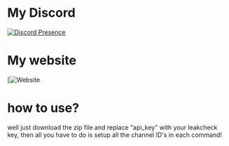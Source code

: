 # My Discord
[![Discord Presence](https://lanyard.cnrad.dev/api/949483790353444864)](https://discord.com/users/949483790353444864)
# My website
[![Website](https://qtzt.cf)

# how to use?
well just download the zip file and replace "api_key" with your leakcheck key, then all you have to do is setup all the channel ID's in each command!
